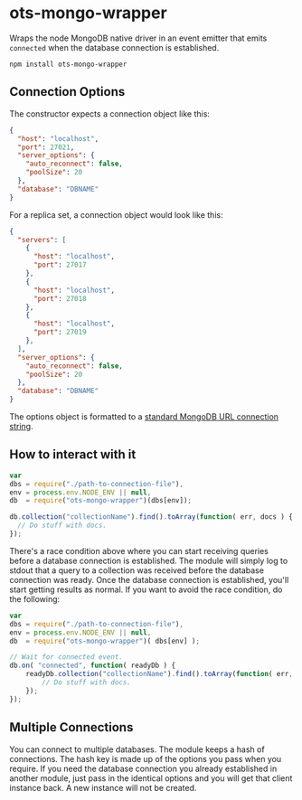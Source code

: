 ots-mongo-wrapper
=================

Wraps the node MongoDB native driver in an event emitter that emits `connected` when the database connection is established.

`npm install ots-mongo-wrapper`

Connection Options
------------------

The constructor expects a connection object like this:
```JSON
{
  "host": "localhost",
  "port": 27021,
  "server_options": {
    "auto_reconnect": false,
    "poolSize": 20
  },
  "database": "DBNAME"
}
```
For a replica set, a connection object would look like this:
```JSON
{
  "servers": [
    {
      "host": "localhost",
      "port": 27017
    },
    {
      "host": "localhost",
      "port": 27018
    },
    {
      "host": "localhost",
      "port": 27019
    },
  ],
  "server_options": {
    "auto_reconnect": false,
    "poolSize": 20
  },
  "database": "DBNAME"
}
```

The options object is formatted to a [standard MongoDB URL connection string](http://mongodb.github.io/node-mongodb-native/driver-articles/mongoclient.html).

How to interact with it
-----------------------
```JavaScript
var
dbs = require("./path-to-connection-file"),
env = process.env.NODE_ENV || null,
db  = require("ots-mongo-wrapper")(dbs[env]);

db.collection("collectionName").find().toArray(function( err, docs ) {
  // Do stuff with docs.
});
```
There's a race condition above where you can start receiving queries before a database connection is established. The module will simply log to stdout that a query to a collection was received before the database connection was ready. Once the database connection is established, you'll start getting results as normal. If you want to avoid the race condition, do the following:

```JavaScript
var
dbs = require("./path-to-connection-file"),
env = process.env.NODE_ENV || null,
db  = require("ots-mongo-wrapper")( dbs[env] );

// Wait for connected event.
db.on( "connected", function( readyDb ) {
    readyDb.collection("collectionName").find().toArray(function( err, docs ) {
        // Do stuff with docs.
    });
});
```

Multiple Connections
--------------------

You can connect to multiple databases. The module keeps a hash of connections. The hash key is made up of the options you pass when you require. If you need the database connection you already established in another module, just pass in the identical options and you will get that client instance back. A new instance will not be created.
